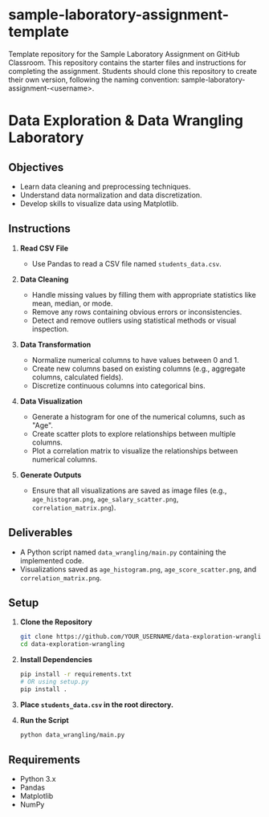 # sample-laboratory-assignment-template
Template repository for the Sample Laboratory Assignment on GitHub Classroom. This repository contains the starter files and instructions for completing the assignment. Students should clone this repository to create their own version, following the naming convention: sample-laboratory-assignment-&lt;username>.

# Data Exploration & Data Wrangling Laboratory


## Objectives
- Learn data cleaning and preprocessing techniques.
- Understand data normalization and data discretization.
- Develop skills to visualize data using Matplotlib.

## Instructions
1. **Read CSV File**
    - Use Pandas to read a CSV file named `students_data.csv`.

2. **Data Cleaning**
    - Handle missing values by filling them with appropriate statistics like mean, median, or mode.
    - Remove any rows containing obvious errors or inconsistencies.
    - Detect and remove outliers using statistical methods or visual inspection.

3. **Data Transformation**
    - Normalize numerical columns to have values between 0 and 1.
    - Create new columns based on existing columns (e.g., aggregate columns, calculated fields).
    - Discretize continuous columns into categorical bins.

4. **Data Visualization**
    - Generate a histogram for one of the numerical columns, such as "Age".
    - Create scatter plots to explore relationships between multiple columns.
    - Plot a correlation matrix to visualize the relationships between numerical columns.

5. **Generate Outputs**
    - Ensure that all visualizations are saved as image files (e.g., `age_histogram.png`, `age_salary_scatter.png`, `correlation_matrix.png`).

## Deliverables
- A Python script named `data_wrangling/main.py` containing the implemented code.
- Visualizations saved as `age_histogram.png`, `age_score_scatter.png`, and `correlation_matrix.png`.


## Setup 

1. **Clone the Repository**
    ```bash
    git clone https://github.com/YOUR_USERNAME/data-exploration-wrangling.git
    cd data-exploration-wrangling
    ```

2. **Install Dependencies**
    ```bash
    pip install -r requirements.txt
    # OR using setup.py
    pip install .
    ```

3. **Place `students_data.csv` in the root directory.**

4. **Run the Script**
    ```bash
    python data_wrangling/main.py
    ```

## Requirements
- Python 3.x
- Pandas
- Matplotlib
- NumPy
